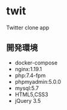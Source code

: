 # twit
Twitter clone app

## 開発環境
- docker-compose
- nginx:1.19.1
- php:7.4-fpm
- phpmyadmin:5.0.0
- mysql:5.7
- HTML5,CSS3
- jQuery 3.5
